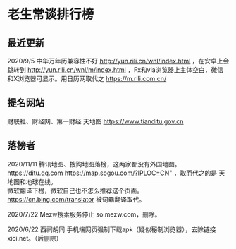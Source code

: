 老生常谈排行榜
==============

最近更新
----------

2020/9/5
	中华万年历兼容性不好 http://yun.rili.cn/wnl/index.html ，在安卓上会跳转到 http://yun.rili.cn/wnl/m/index.html ，Fx和via浏览器上主体空白，微信和X浏览器可显示。用日历网取代之 https://m.rili.com.cn/ 

提名网站
----------

财联社、财经网、第一财经
天地图 https://www.tianditu.gov.cn


落榜者
-------


2020/11/11
	腾讯地图、搜狗地图落榜，这两家都没有外国地图。https://ditu.qq.com https://map.sogou.com/?IPLOC=CN" ，取而代之的是 天地图和地球在线。  
	微软翻译下榜，微软自己也不怎么推荐这个页面。https://cn.bing.com/translator 被词霸翻译取代。

2020/7/22 
	Mezw搜索服务停止 so.mezw.com，删除。

2020/6/22 
	西祠胡同 手机端网页强制下载apk（疑似秘制浏览器），去除链接 xici.net。（后删除）
